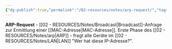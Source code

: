 ```yaml
---
{"dg-publish":true,"permalink":"/02-resources/notes/arp-request/","tags":["arp/anfrage","broadcast/suche"],"noteIcon":"","updated":"2025-08-28T20:50:24.000+02:00"}
---
```



**ARP-Request** - [[02 - RESOURCES/Notes/Broadcast\|Broadcast]]-Anfrage zur Ermittlung einer [[MAC-Adresse\|MAC-Adresse]].
Erste Phase des [[02 - RESOURCES/Notes/arp\|ARP]] - fragt alle Geräte im [[02 - RESOURCES/Notes/LAN\|LAN]] "Wer hat diese IP-Adresse?".